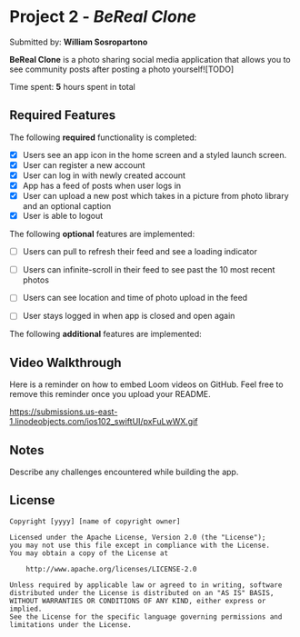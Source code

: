 
# Project 2 - *BeReal Clone*

Submitted by: **William Sosropartono**

**BeReal Clone** is a photo sharing social media application that allows you to see community posts after posting a photo yourself![TODO] 

Time spent: **5** hours spent in total

## Required Features

The following **required** functionality is completed:

- [x] Users see an app icon in the home screen and a styled launch screen.
- [x] User can register a new account
- [x] User can log in with newly created account
- [x] App has a feed of posts when user logs in
- [x] User can upload a new post which takes in a picture from photo library and an optional caption    
- [x] User is able to logout    
 
The following **optional** features are implemented:

- [ ] Users can pull to refresh their feed and see a loading indicator
- [ ] Users can infinite-scroll in their feed to see past the 10 most recent photos
- [ ] Users can see location and time of photo upload in the feed    
- [ ] User stays logged in when app is closed and open again    


The following **additional** features are implemented:


## Video Walkthrough

Here is a reminder on how to embed Loom videos on GitHub. Feel free to remove this reminder once you upload your README. 


[https://submissions.us-east-1.linodeobjects.com/ios102_swiftUI/pxFuLwWX.gif
](https://www.loom.com/share/35cee126afa04fb8b2e4e1ca18253079?sid=5bb7a74b-1048-41e4-a9f9-a0faaedca22a)

## Notes

Describe any challenges encountered while building the app.

## License

    Copyright [yyyy] [name of copyright owner]

    Licensed under the Apache License, Version 2.0 (the "License");
    you may not use this file except in compliance with the License.
    You may obtain a copy of the License at

        http://www.apache.org/licenses/LICENSE-2.0

    Unless required by applicable law or agreed to in writing, software
    distributed under the License is distributed on an "AS IS" BASIS,
    WITHOUT WARRANTIES OR CONDITIONS OF ANY KIND, either express or implied.
    See the License for the specific language governing permissions and
    limitations under the License.
